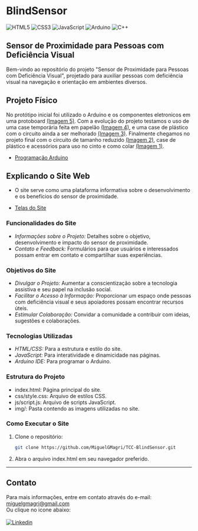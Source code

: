 # BlindSensor
![HTML5](https://img.shields.io/badge/html5-%23E34F26.svg?style=for-the-badge&logo=html5&logoColor=white)
![CSS3](https://img.shields.io/badge/css3-%231572B6.svg?style=for-the-badge&logo=css3&logoColor=white)
![JavaScript](https://img.shields.io/badge/javascript-%23323330.svg?style=for-the-badge&logo=javascript&logoColor=%23F7DF1E)
![Arduino](https://img.shields.io/badge/-Arduino-00979D?style=for-the-badge&logo=Arduino&logoColor=white)
![C++](https://img.shields.io/badge/c++-%2300599C.svg?style=for-the-badge&logo=c%2B%2B&logoColor=white)
## Sensor de Proximidade para Pessoas com Deficiência Visual

Bem-vindo ao repositório do projeto "Sensor de Proximidade para Pessoas com Deficiência Visual", projetado para auxiliar pessoas com deficiência visual na navegação e orientação em ambientes diversos. 

## Projeto Físico

No protótipo inicial foi utilizado o Arduíno e os componentes eletronicos em uma protoboard <a href="https://github.com/MiguelGMagri/TCC-BlindSensor/blob/main/Fotos%20Ardu%C3%ADno/05%20-%20Ardu%C3%ADno.jpg">(Imagem 5)</a>. Com a evolução do projeto testamos o uso de uma case temporária feita em papelão <a href="https://github.com/MiguelGMagri/TCC-BlindSensor/blob/main/Fotos%20Ardu%C3%ADno/04%20-%20Ardu%C3%ADno.jpg">(Imagem 4)</a>, e uma case de plástico com o circuito ainda a ser melhorado <a href="https://github.com/MiguelGMagri/TCC-BlindSensor/blob/main/Fotos%20Ardu%C3%ADno/03%20-%20Ardu%C3%ADno.jpg">(Imagem 3)</a>. Finalmente chegamos no projeto final com o circuito de tamanho reduzido <a href="https://github.com/MiguelGMagri/TCC-BlindSensor/blob/main/Fotos%20Ardu%C3%ADno/02%20-%20Ardu%C3%ADno.jpg">(Imagem 2)</a>, case de plástico e acessórios para uso no cinto e como colar <a href="https://github.com/MiguelGMagri/TCC-BlindSensor/blob/main/Fotos%20Ardu%C3%ADno/01%20-%20Ardu%C3%ADno.jpg">(Imagem 1)</a>.

- <a href="https://github.com/MiguelGMagri/TCC-BlindSensor/tree/main/C%C3%B3digo%20Ardu%C3%ADno">Programação Arduino</a>


## Explicando o Site Web

- O site serve como uma plataforma informativa sobre o desenvolvimento e os benefícios do sensor de proximidade.

- <a href="https://github.com/MiguelGMagri/TCC-BlindSensor/tree/main/Telas%20Site%20TCC">Telas do Site</a>

### Funcionalidades do Site

- *Informações sobre o Projeto:* Detalhes sobre o objetivo, desenvolvimento e impacto do sensor de proximidade.
- *Contato e Feedback:* Formulários para que usuários e interessados possam entrar em contato e compartilhar suas experiências.

### Objetivos do Site

- *Divulgar o Projeto:* Aumentar a conscientização sobre a tecnologia assistiva e seu papel na inclusão social.
- *Facilitar o Acesso à Informação:* Proporcionar um espaço onde pessoas com deficiência visual e seus apoiadores possam encontrar recursos úteis.
- *Estimular Colaboração:* Convidar a comunidade a contribuir com ideias, sugestões e colaborações.

### Tecnologias Utilizadas

- *HTML/CSS:* Para a estrutura e estilo do site.
- *JavaScript:* Para interatividade e dinamicidade nas páginas.
- *Arduino IDE:* Para programar o Arduino.

### Estrutura do Projeto

- index.html: Página principal do site.
- css/style.css: Arquivo de estilos CSS.
- js/script.js: Arquivo de scripts JavaScript.
- img/: Pasta contendo as imagens utilizadas no site.

### Como Executar o Site

1. Clone o repositório:
    ```sh
    git clone https://github.com/MiguelGMagri/TCC-BlindSensor.git
    ```

2. Abra o arquivo index.html em seu navegador preferido.

---

## Contato

Para mais informações, entre em contato através do e-mail: [miguelgmagri@gmail.com](mailto:miguelgmagri@gmail.com)<br>
Ou clique no icone abaixo:<br>
<br> <a href="https://www.linkedin.com/in/miguel-goldoni-magri-0a1794331/"><img class="badge" src="https://img.shields.io/badge/LinkedIn-0077B5?style=for-the-badge&logo=linkedin&logoColor=white" alt="Linkedin"></a>
